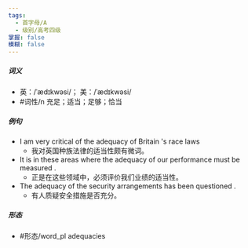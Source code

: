 ```yaml
---
tags:
  - 首字母/A
  - 级别/高考四级
掌握: false
模糊: false
---
```

##### 词义
- 英：/ˈædɪkwəsi/； 美：/ˈædɪkwəsi/
- #词性/n  充足；适当；足够；恰当
##### 例句
- I am very critical of the adequacy of Britain 's race laws
	- 我对英国种族法律的适当性颇有微词。
- It is in these areas where the adequacy of our performance must be measured .
	- 正是在这些领域中，必须评价我们业绩的适当性。
- The adequacy of the security arrangements has been questioned .
	- 有人质疑安全措施是否充分。
##### 形态
- #形态/word_pl adequacies

